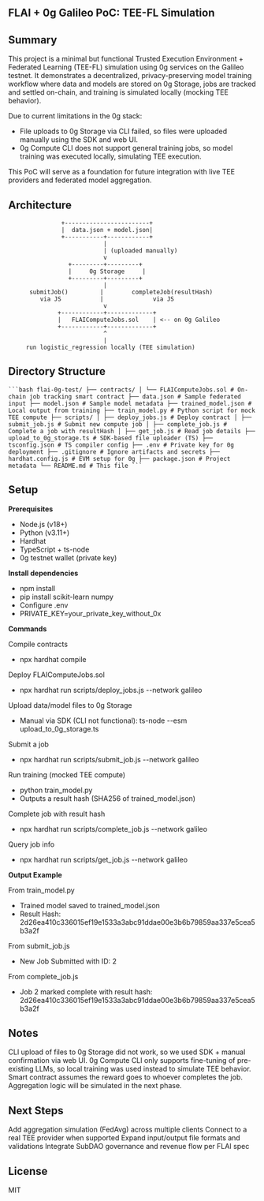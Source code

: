 ## FLAI + 0g Galileo PoC: TEE-FL Simulation

## Summary

This project is a minimal but functional Trusted Execution Environment + Federated Learning (TEE-FL) simulation using 0g services on the Galileo testnet. It demonstrates a decentralized, privacy-preserving model training workflow where data and models are stored on 0g Storage, jobs are tracked and settled on-chain, and training is simulated locally (mocking TEE behavior).

Due to current limitations in the 0g stack:
* File uploads to 0g Storage via CLI failed, so files were uploaded manually using the SDK and web UI.
* 0g Compute CLI does not support general training jobs, so model training was executed locally, simulating TEE execution.

This PoC will serve as a foundation for future integration with live TEE providers and federated model aggregation.

## Architecture

                   +------------------------+
                   |  data.json + model.json|
                   +-----------+------------+
                               |
                               | (uploaded manually)
                               v
                     +---------+---------+
                     |     0g Storage     |
                     +---------+---------+
                               |
          submitJob()         |        completeJob(resultHash)
             via JS           |              via JS
                               v
                  +------------+-------------+
                  |   FLAIComputeJobs.sol    | <-- on 0g Galileo
                  +------------+-------------+
                               ^
                               |
         run logistic_regression locally (TEE simulation)


## Directory Structure

<pre><code>```bash flai-0g-test/ ├── contracts/ │ └── FLAIComputeJobs.sol # On-chain job tracking smart contract ├── data.json # Sample federated input ├── model.json # Sample model metadata ├── trained_model.json # Local output from training ├── train_model.py # Python script for mock TEE compute ├── scripts/ │ ├── deploy_jobs.js # Deploy contract │ ├── submit_job.js # Submit new compute job │ ├── complete_job.js # Complete a job with resultHash │ ├── get_job.js # Read job details ├── upload_to_0g_storage.ts # SDK-based file uploader (TS) ├── tsconfig.json # TS compiler config ├── .env # Private key for 0g deployment ├── .gitignore # Ignore artifacts and secrets ├── hardhat.config.js # EVM setup for 0g ├── package.json # Project metadata └── README.md # This file ```</code></pre>



## Setup

**Prerequisites**

* Node.js (v18+)
* Python (v3.11+)
* Hardhat
* TypeScript + ts-node
* 0g testnet wallet (private key)


**Install dependencies**

* npm install
* pip install scikit-learn numpy
* Configure .env
* PRIVATE_KEY=your_private_key_without_0x


**Commands**

Compile contracts
* npx hardhat compile

Deploy FLAIComputeJobs.sol
* npx hardhat run scripts/deploy_jobs.js --network galileo

Upload data/model files to 0g Storage
* Manual via SDK (CLI not functional): ts-node --esm upload_to_0g_storage.ts

Submit a job
* npx hardhat run scripts/submit_job.js --network galileo

Run training (mocked TEE compute)
* python train_model.py
* Outputs a result hash (SHA256 of trained_model.json)

Complete job with result hash
* npx hardhat run scripts/complete_job.js --network galileo

Query job info
* npx hardhat run scripts/get_job.js --network galileo


**Output Example**

From train_model.py
* Trained model saved to trained_model.json
* Result Hash: 2d26ea410c336015ef19e1533a3abc91ddae00e3b6b79859aa337e5cea5b3a2f

From submit_job.js
* New Job Submitted with ID: 2

From complete_job.js
* Job 2 marked complete with result hash: 2d26ea410c336015ef19e1533a3abc91ddae00e3b6b79859aa337e5cea5b3a2f

## Notes

CLI upload of files to 0g Storage did not work, so we used SDK + manual confirmation via web UI.
0g Compute CLI only supports fine-tuning of pre-existing LLMs, so local training was used instead to simulate TEE behavior.
Smart contract assumes the reward goes to whoever completes the job. Aggregation logic will be simulated in the next phase.

## Next Steps

Add aggregation simulation (FedAvg) across multiple clients
Connect to a real TEE provider when supported
Expand input/output file formats and validations
Integrate SubDAO governance and revenue flow per FLAI spec

## License

MIT